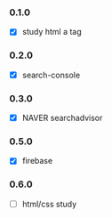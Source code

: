 ### 0.1.0
- [x] study html a tag

### 0.2.0
- [x] search-console

### 0.3.0
- [x] NAVER searchadvisor

### 0.5.0
- [x] firebase

### 0.6.0
- [ ] html/css study
